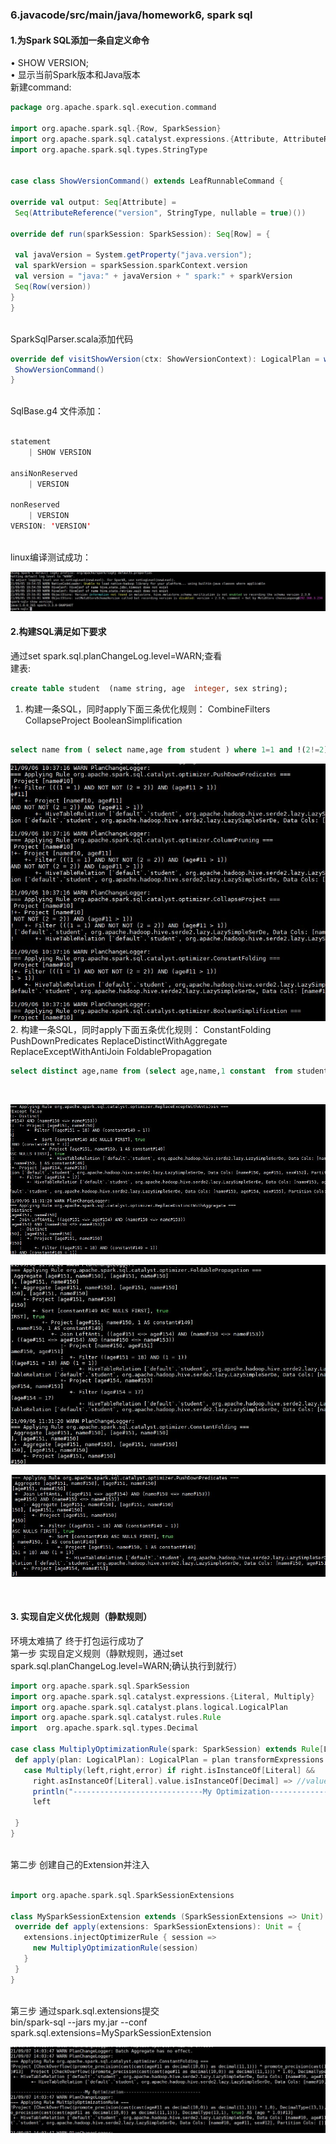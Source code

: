 ### 6.javacode/src/main/java/homework6, spark sql

#### 1.为Spark SQL添加一条自定义命令<br>

  • SHOW VERSION;<br>
  • 显示当前Spark版本和Java版本<br>
   新建command:<br>
   ```scala
package org.apache.spark.sql.execution.command

import org.apache.spark.sql.{Row, SparkSession}
import org.apache.spark.sql.catalyst.expressions.{Attribute, AttributeReference}
import org.apache.spark.sql.types.StringType


case class ShowVersionCommand() extends LeafRunnableCommand {

  override val output: Seq[Attribute] =
    Seq(AttributeReference("version", StringType, nullable = true)())

  override def run(sparkSession: SparkSession): Seq[Row] = {

    val javaVersion = System.getProperty("java.version");
    val sparkVersion = sparkSession.sparkContext.version
    val version = "java:" + javaVersion + " spark:" + sparkVersion
    Seq(Row(version))
  }
}
   ```
<br>
SparkSqlParser.scala添加代码<br>

   ```scala
override def visitShowVersion(ctx: ShowVersionContext): LogicalPlan = withOrigin(ctx) {
    ShowVersionCommand()
  }
   ```

<br>
SqlBase.g4 文件添加：<br>

```scala

statement
    | SHOW VERSION 

ansiNonReserved
    | VERSION

nonReserved
    | VERSION
VERSION: 'VERSION' 
```
<br>
linux编译测试成功：<br>

 ![avatar](spark-sql.jpg)
 
#### 2.构建SQL满足如下要求

通过set spark.sql.planChangeLog.level=WARN;查看<br>
建表:<br>
```sql
create table student  (name string, age  integer, sex string);
```
1. 构建一条SQL，同时apply下面三条优化规则：
CombineFilters CollapseProject BooleanSimplification
 ```sql

select name from ( select name,age from student ) where 1=1 and !(2!=2) and age>1;
```
 ![avatar](sql1.jpg)
2. 构建一条SQL，同时apply下面五条优化规则：
ConstantFolding PushDownPredicates ReplaceDistinctWithAggregate ReplaceExceptWithAntiJoin FoldablePropagation
<br>
```sql
select distinct age,name from (select age,name,1 constant  from student order by constant) a where a.age=18 and constant=1 except select age,name from student where age=17;
```
<br>

 ![avatar](sql2-1.jpg)
 
 ![avatar](sql2-2.jpg)
  
 ![avatar](sql2-3.jpg)
 
 <br>
 
 #### 3. 实现自定义优化规则（静默规则）
 环境太难搞了 终于打包运行成功了<br>
 第一步 实现自定义规则（静默规则，通过set spark.sql.planChangeLog.level=WARN;确认执行到就行）<br>
 ```scala
import org.apache.spark.sql.SparkSession
import org.apache.spark.sql.catalyst.expressions.{Literal, Multiply}
import org.apache.spark.sql.catalyst.plans.logical.LogicalPlan
import org.apache.spark.sql.catalyst.rules.Rule
import  org.apache.spark.sql.types.Decimal

case class MultiplyOptimizationRule(spark: SparkSession) extends Rule[LogicalPlan] {
  def apply(plan: LogicalPlan): LogicalPlan = plan transformExpressions  {
    case Multiply(left,right,error) if right.isInstanceOf[Literal] &&
      right.asInstanceOf[Literal].value.isInstanceOf[Decimal] => //value.asInstanceOf[Decimal] == 1.0
      println("-----------------------------My Optimization------------------------------")
      left

  }
}

```
 <br>
 第二步 创建自己的Extension并注入<br>
 
 ```scala

import org.apache.spark.sql.SparkSessionExtensions

class MySparkSessionExtension extends (SparkSessionExtensions => Unit) {
  override def apply(extensions: SparkSessionExtensions): Unit = {
    extensions.injectOptimizerRule { session =>
      new MultiplyOptimizationRule(session)
    }
  }
}

```
 <br>
 第三步 通过spark.sql.extensions提交<br>
 bin/spark-sql --jars my.jar --conf spark.sql.extensions=MySparkSessionExtension<br>
 
  ![avatar](optimization.jpg)
 
 

